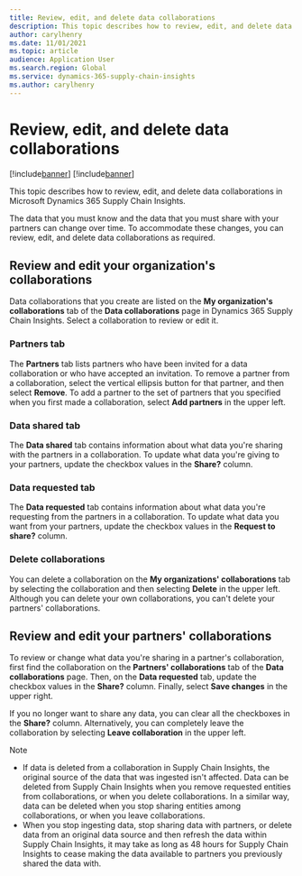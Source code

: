 ```yaml
---
title: Review, edit, and delete data collaborations
description: This topic describes how to review, edit, and delete data collaborations in Microsoft Dynamics 365 Supply Chain Insights.
author: carylhenry
ms.date: 11/01/2021
ms.topic: article
audience: Application User
ms.search.region: Global
ms.service: dynamics-365-supply-chain-insights
ms.author: carylhenry
---
```

# Review, edit, and delete data collaborations

[!include[banner](includes/banner.md)]
[!include[banner](includes/preview-banner.md)]

This topic describes how to review, edit, and delete data collaborations in Microsoft Dynamics 365 Supply Chain Insights.

The data that you must know and the data that you must share with your partners can change over time. To accommodate these changes, you can review, edit, and delete data collaborations as required.

## Review and edit your organization's collaborations

Data collaborations that you create are listed on the **My organization's collaborations** tab of the **Data collaborations** page in Dynamics 365 Supply Chain Insights. Select a collaboration to review or edit it.

### Partners tab

The **Partners** tab lists partners who have been invited for a data collaboration or who have accepted an invitation. To remove a partner from a collaboration, select the vertical ellipsis button for that partner, and then select **Remove**. To add a partner to the set of partners that you specified when you first made a collaboration, select **Add partners** in the upper left.

### Data shared tab

The **Data shared** tab contains information about what data you're sharing with the partners in a collaboration. To update what data you're giving to your partners, update the checkbox values in the **Share?** column.

### Data requested tab

The **Data requested** tab contains information about what data you're requesting from the partners in a collaboration. To update what data you want from your partners, update the checkbox values in the **Request to share?** column.

### Delete collaborations

You can delete a collaboration on the **My organizations' collaborations** tab by selecting the collaboration and then selecting **Delete** in the upper left. Although you can delete your own collaborations, you can't delete your partners' collaborations.

## Review and edit your partners' collaborations

To review or change what data you're sharing in a partner's collaboration, first find the collaboration on the **Partners' collaborations** tab of the **Data collaborations** page. Then, on the **Data requested** tab, update the checkbox values in the **Share?** column. Finally, select **Save changes** in the upper right.

If you no longer want to share any data, you can clear all the checkboxes in the **Share?** column. Alternatively, you can completely leave the collaboration by selecting **Leave collaboration** in the upper left.

> [!NOTE]
> - If data is deleted from a collaboration in Supply Chain Insights, the original source of the data that was ingested isn't affected. Data can be deleted from Supply Chain Insights when you remove requested entities from collaborations, or when you delete collaborations. In a similar way, data can be deleted when you stop sharing entities among collaborations, or when you leave collaborations.
> - When you stop ingesting data, stop sharing data with partners, or delete data from an original data source and then refresh the data within Supply Chain Insights, it may take as long as 48 hours for Supply Chain Insights to cease making the data available to partners you previously shared the data with.
